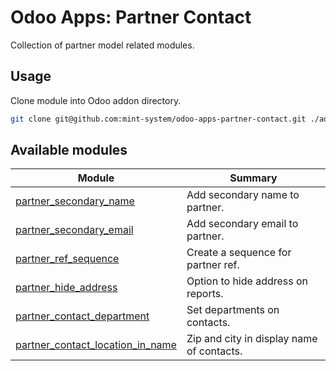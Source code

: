 # Odoo Apps: Partner Contact

Collection of partner model related modules.

## Usage

Clone module into Odoo addon directory.

```bash
git clone git@github.com:mint-system/odoo-apps-partner-contact.git ./addons/partner_contact
```

## Available modules

| Module                                                                | Summary                                   |
| --------------------------------------------------------------------- | ----------------------------------------- |
| [partner_secondary_name](partner_secondary_name/)                     | Add secondary name to partner.            |
| [partner_secondary_email](partner_secondary_email/)                   | Add secondary email to partner.           |
| [partner_ref_sequence](partner_ref_sequence/)                         | Create a sequence for partner ref.        |
| [partner_hide_address](partner_hide_address/)                         | Option to hide address on reports.        |
| [partner_contact_department](partner_contact_department_note/)        | Set departments on contacts.              |
| [partner_contact_location_in_name](partner_contact_location_in_name/) | Zip and city in display name of contacts. |
